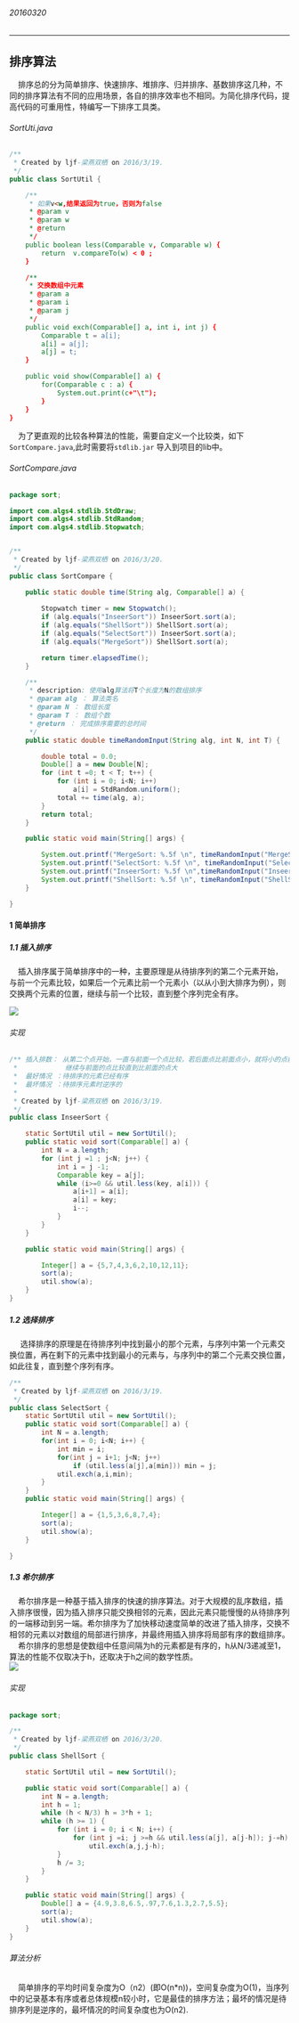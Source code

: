 ###### 20160320   
---  

## 排序算法  

&nbsp;&nbsp;&nbsp;&nbsp;排序总的分为简单排序、快速排序、堆排序、归并排序、基数排序这几种，不同的排序算法有不同的应用场景，各自的排序效率也不相同。为简化排序代码，提高代码的可重用性，特编写一下排序工具类。  
###### SortUti.java  
```java  
/**
 * Created by ljf-梁燕双栖 on 2016/3/19.
 */
public class SortUtil {

    /**
     * 如果v<w,结果返回为true，否则为false
     * @param v
     * @param w
     * @return
     */
    public boolean less(Comparable v, Comparable w) {
        return  v.compareTo(w) < 0 ;
    }

    /**
     * 交换数组中元素
     * @param a
     * @param i
     * @param j
     */
    public void exch(Comparable[] a, int i, int j) {
        Comparable t = a[i];
        a[i] = a[j];
        a[j] = t;
    }

    public void show(Comparable[] a) {
        for(Comparable c : a) {
            System.out.print(c+"\t");
        }
    }
}  
```  
&nbsp;&nbsp;&nbsp;&nbsp;为了更直观的比较各种算法的性能，需要自定义一个比较类，如下` SortCompare.java `,此时需要将` stdlib.jar ` 导入到项目的lib中。  
###### SortCompare.java  
```java  
package sort;

import com.algs4.stdlib.StdDraw;
import com.algs4.stdlib.StdRandom;
import com.algs4.stdlib.Stopwatch;


/**
 * Created by ljf-梁燕双栖 on 2016/3/20.
 */
public class SortCompare {

    public static double time(String alg, Comparable[] a) {
        
        Stopwatch timer = new Stopwatch();
        if (alg.equals("InseerSort")) InseerSort.sort(a);
        if (alg.equals("ShellSort")) ShellSort.sort(a);
        if (alg.equals("SelectSort")) InseerSort.sort(a);
        if (alg.equals("MergeSort")) ShellSort.sort(a);

        return timer.elapsedTime();
    }

    /**
     * description: 使用alg算法将T个长度为N的数组排序
     * @param alg ： 算法类名
     * @param N ： 数组长度
     * @param T ： 数组个数
     * @return ： 完成排序需要的总时间
     */
    public static double timeRandomInput(String alg, int N, int T) {

        double total = 0.0;
        Double[] a = new Double[N];
        for (int t =0; t < T; t++) {
            for (int i = 0; i<N; i++)
                a[i] = StdRandom.uniform();
            total += time(alg, a);
        }
        return total;
    }

    public static void main(String[] args) {

        System.out.printf("MergeSort: %.5f \n", timeRandomInput("MergeSort", 10000, 100));
        System.out.printf("SelectSort: %.5f \n", timeRandomInput("SelectSort", 10000, 100));
        System.out.printf("InseerSort: %.5f \n",timeRandomInput("InseerSort", 10000, 100));
        System.out.printf("ShellSort: %.5f \n", timeRandomInput("ShellSort", 10000, 100));
    }

}
```  
#### 1 简单排序  
##### 1.1 插入排序  
&nbsp;&nbsp;&nbsp;&nbsp;插入排序属于简单排序中的一种，主要原理是从待排序列的第二个元素开始，与前一个元素比较，如果后一个元素比前一个元素小（以从小到大排序为例），则交换两个元素的位置，继续与前一个比较，直到整个序列完全有序。  

![](img/20160320/01.jpg)  

###### 实现
```java  
/** 插入排数： 从第二个点开始，一直与前面一个点比较，若后面点比前面点小，就将小的点前移，
 *            继续与前面的点比较直到比前面的点大
 *  最好情况 ：待排序的元素已经有序
 *  最坏情况 ：待排序元素时逆序的
 *
 * Created by ljf-梁燕双栖 on 2016/3/19.
 */
public class InseerSort {

    static SortUtil util = new SortUtil();
    public static void sort(Comparable[] a) {
        int N = a.length;
        for (int j =1 ; j<N; j++) {
            int i = j -1;
            Comparable key = a[j];
            while (i>=0 && util.less(key, a[i])) {
                a[i+1] = a[i];
                a[i] = key;
                i--;
            }
        }
    }

    public static void main(String[] args) {

        Integer[] a = {5,7,4,3,6,2,10,12,11};
        sort(a);
        util.show(a);
    }
}
```  

##### 1.2 选择排序  
&nbsp;&nbsp;&nbsp;&nbsp; 选择排序的原理是在待排序列中找到最小的那个元素，与序列中第一个元素交换位置，再在剩下的元素中找到最小的元素与，与序列中的第二个元素交换位置，如此往复，直到整个序列有序。  
```java  
/**
 * Created by ljf-梁燕双栖 on 2016/3/19.
 */
public class SelectSort {
    static SortUtil util = new SortUtil();
    public static void sort(Comparable[] a) {
        int N = a.length;
        for(int i = 0; i<N; i++) {
            int min = i;
            for(int j = i+1; j<N; j++)
                if (util.less(a[j],a[min])) min = j;
            util.exch(a,i,min);
        }
    }
    public static void main(String[] args) {

        Integer[] a = {1,5,3,6,8,7,4};
        sort(a);
        util.show(a);
    }

}
```  
##### 1.3 希尔排序  
&nbsp;&nbsp;&nbsp;&nbsp;希尔排序是一种基于插入排序的快速的排序算法。对于大规模的乱序数组，插入排序很慢，因为插入排序只能交换相邻的元素，因此元素只能慢慢的从待排序列的一端移动到另一端。希尔排序为了加快移动速度简单的改进了插入排序，交换不相邻的元素以对数组的局部进行排序，并最终用插入排序将局部有序的数组排序。  
&nbsp;&nbsp;&nbsp;&nbsp;希尔排序的思想是使数组中任意间隔为h的元素都是有序的，h从N/3递减至1，算法的性能不仅取决于h，还取决于h之间的数学性质。  
![](img/20160320/02.jpg)  
###### 实现
```java  
package sort;

/**
 * Created by ljf-梁燕双栖 on 2016/3/20.
 */
public class ShellSort {

    static SortUtil util = new SortUtil();

    public static void sort(Comparable[] a) {
        int N = a.length;
        int h = 1;
        while (h < N/3) h = 3*h + 1;
        while (h >= 1) {
            for (int i = 0; i < N; i++) {
                for (int j =i; j >=h && util.less(a[j], a[j-h]); j-=h)
                    util.exch(a,j,j-h);
            }
            h /= 3;
        }
    }

    public static void main(String[] args) {
        Double[] a = {4.9,3.8,6.5,.97,7.6,1.3,2.7,5.5};
        sort(a);
        util.show(a);
    }
}
```  

###### 算法分析  
&nbsp;&nbsp;&nbsp;&nbsp;简单排序的平均时间复杂度为O（n2）(即O(n*n))，空间复杂度为O(1)，当序列中的记录基本有序或者总体规模n较小时，它是最佳的排序方法；最坏的情况是待排序列是逆序的，最坏情况的时间复杂度也为O(n2).


